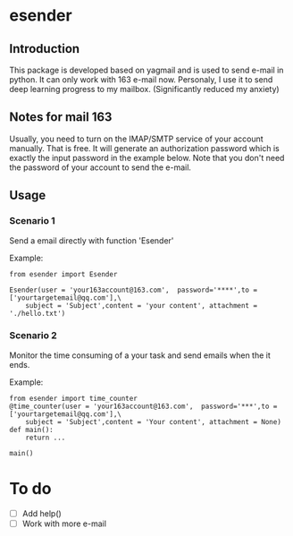 # esender
## Introduction
This package is developed based on yagmail and is used to send e-mail in python. It can only work with 163 e-mail now. Personaly, I use it to send deep learning progress to my mailbox. (Significantly reduced my anxiety)  

## Notes for mail 163 
Usually, you need to turn on the IMAP/SMTP service of your account manually. That is free. It will generate an authorization password which is exactly the input password in the example below. Note that you don't need the password of your account to send the e-mail.

## Usage

### Scenario 1
Send a email directly with function 'Esender'

Example:
```
from esender import Esender

Esender(user = 'your163account@163.com',  password='****',to = ['yourtargetemail@qq.com'],\
    subject = 'Subject',content = 'your content', attachment = './hello.txt')
```
### Scenario 2
Monitor the time consuming of a your task and send emails when the it ends.  

Example:
```
from esender import time_counter
@time_counter(user = 'your163account@163.com',  password='***',to = ['yourtargetemail@qq.com'],\
    subject = 'Subject',content = 'Your content', attachment = None)
def main():
    return ...

main()
```

# To do
- [ ] Add help()  
- [ ] Work with more e-mail